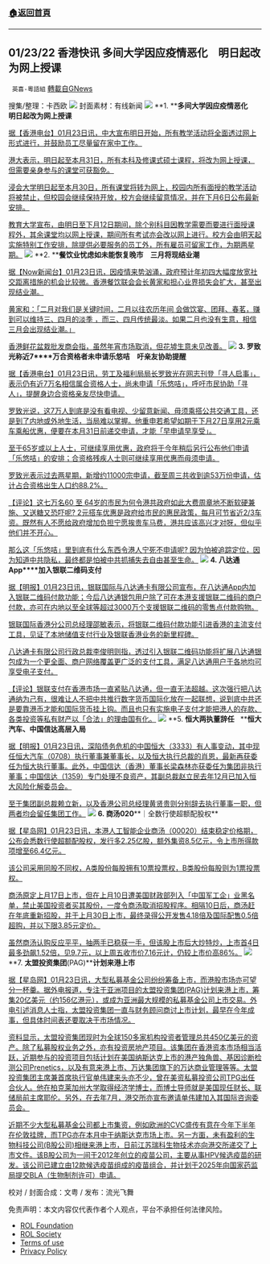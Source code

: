###  [:house:返回首頁](https://github.com/ourhimalayas/txt)
---


## 01/23/22 香港快讯 多间大学因应疫情恶化　明日起改为网上授课
` 英喜-粵語組` [轉載自GNews](https://gnews.org/zh-hans/1899020/)

搜集/整理：卡西欧
![](https://assets.gnews.org/wp-content/uploads/2022/01/0123fenmian.jpg)
封面素材：有线新闻
![](https://assets.gnews.org/wp-content/uploads/2022/01/Screen-Shot-2022-01-23-at-11.22.21-AM.png)
**1. ****多间大学因应疫情恶化　明日起改为网上授课**

[据【香港电台】01月23日讯，中大宣布明日开始，所有教学活动将全面透过网上形式进行，并鼓励员工尽量留在家中工作。](https://news.rthk.hk/rthk/ch/component/k2/1630205-20220123.htm?spTabChangeable=0)

[港大表示，明日起至本月31日，所有本科及修课式硕士课程，将改为网上授课，但需要亲身参与的课堂可获豁免。](https://news.rthk.hk/rthk/ch/component/k2/1630205-20220123.htm?spTabChangeable=0)

[浸会大学明日起至本月30日，所有课堂将转为网上，校园内所有面授的教学活动将被禁止，但校园会继续保持开放，校方会继续留意情况，并在下月6日公布最新安排。](https://news.rthk.hk/rthk/ch/component/k2/1630205-20220123.htm?spTabChangeable=0)

[教育大学宣布，由明日至下月12日期间，除个别科目因教学需要而要进行面授课程外，其余课堂均以网上授课，期间所有考试亦会改以网上进行。校方会由明天起实施特别工作安排，除提供必要服务的员工外，所有雇员可留家工作，为期两星期。](https://news.rthk.hk/rthk/ch/component/k2/1630205-20220123.htm?spTabChangeable=0)
![](https://assets.gnews.org/wp-content/uploads/2022/01/Screen-Shot-2022-01-23-at-11.22.32-AM.png)
**2. ****餐饮业忧虑如未能恢复晚市　三月将现结业潮**

[据【Now新闻台】01月23日讯，因疫情来势汹涌，政府预计年初四大幅度放宽社交距离措施的机会比较微。香港餐饮联会会长黄家和担心业界损失会扩大，甚至出现结业潮。](https://news.now.com/home/local/player?newsId=464164)

[黄家和：「二月对我们是关键时间，二月以往农历年间 会做饮宴、团拜、春茗，赚到可以维持三、四月的淡季 ，而三、四月传统最淡。如果二月也没有生意，相信三月会出现结业潮。」](https://news.now.com/home/local/player?newsId=464164)

[香港鲜花盆栽批发商会指，虽然年宵市场取消，但花墟生意未见改善。](https://news.now.com/home/local/player?newsId=464164)
![](https://assets.gnews.org/wp-content/uploads/2022/01/Screen-Shot-2022-01-23-at-11.22.40-AM.png)
**3. ****罗致光称近****7****万合资格者未申请乐悠咭　吁亲友协助提醒**

[据【香港电台】01月23日讯，劳工及福利局局长罗致光在网志刊登「寻人启事」，表示仍有近7万名相信属合资格人士，尚未申请「乐悠咭」，呼吁市民协助「寻人」，提醒身边合资格亲友尽快申请。](https://news.rthk.hk/rthk/ch/component/k2/1630151-20220123.htm?spTabChangeable=0)

[罗致光说，这7万人到底是没有看电视、少留意新闻、毋须乘搭公共交通工具，还是到了内地或外地生活，当局难以掌握。他重申若希望如期于下月27日享用2元乘车乘船优惠，便要在本月31日前递交申请，才能「早申请早享受」。](https://news.rthk.hk/rthk/ch/component/k2/1630151-20220123.htm?spTabChangeable=0)

[至于65岁或以上人士，可继续享用优惠，政府将于今年稍后另行公布他们申请「乐悠咭」的安排；合资格残疾人士则可继续享用优惠而毋须申请。](https://news.rthk.hk/rthk/ch/component/k2/1630151-20220123.htm?spTabChangeable=0)

[罗致光表示过去两星期，新增约11000宗申请，截至周三共收到逾53万份申请，估计占合资格出生人口约88.2%。](https://news.rthk.hk/rthk/ch/component/k2/1630151-20220123.htm?spTabChangeable=0)

[【评论】这七万名60 至 64岁的市民为何令港共政府如此大费周章地不断软硬兼施、又送糖又恐吓呢? 2元搭车优惠是政府给市民的惠民政策，每月可节省近2/3车资。既然有人不愿给政府增加负担宁愿挨贵车马费，港共应该高兴才对呀，但似乎他们并不开心。](https://news.rthk.hk/rthk/ch/component/k2/1630151-20220123.htm?spTabChangeable=0)

[那么这「乐悠咭」里到底有什么东西令港人宁死不申请呢? 因为怕被追踪定位，因为知道中共隐私，最终都是怕被中共抓捕失去自由甚至生命。](https://news.rthk.hk/rthk/ch/component/k2/1630151-20220123.htm?spTabChangeable=0)
![](https://assets.gnews.org/wp-content/uploads/2022/01/Screen-Shot-2022-01-23-at-11.22.50-AM.png)
**4. ****八达通****App****加入银联二维码支付**

[据【明报】01月23日讯，银联国际与八达通卡有限公司宣布，在八达通App内加入银联二维码付款功能；今后八达通银包用户除了可在本港支援银联二维码的商户付款，亦可在内地以至全球等超过3000万个支援银联二维码的零售点付款购物。](https://finance.mingpao.com/fin/instantf/20220120/1642653518253/八達通app加入銀聯二維碼支付)

[银联国际香港分公司总经理邵敏表示，将银联二维码付款功能引进香港的主流支付工具，见证了本地储值支付行业及银联香港业务的新里程碑。](https://finance.mingpao.com/fin/instantf/20220120/1642653518253/八達通app加入銀聯二維碼支付)

[八达通卡有限公司行政总裁李俊明则指，透过引入银联二维码功能将扩展八达通银包成为一个更全面、商户网络覆盖更广泛的支付工具，满足八达通用户于各地均可享受电子支付。](https://finance.mingpao.com/fin/instantf/20220120/1642653518253/八達通app加入銀聯二維碼支付)

[【评论】银联支付在香港市场一直紧贴八达通，但一直无法超越。这次强行把八达通纳为己有，很难让人不把中共推行数字货币国际化放在一起联想，说到底中共还是要靠港币才能和国际货币挂上钩。而且也只有实施电子支付才能把港人的存款、各类投资等私有财产以「合法」的理由国有化。](https://finance.mingpao.com/fin/instantf/20220120/1642653518253/八達通app加入銀聯二維碼支付)
![](https://assets.gnews.org/wp-content/uploads/2022/01/Screen-Shot-2022-01-23-at-11.23.00-AM.png)
**5. ****恒大两执董辞任****   ****恒大汽车、中国信达高层入局**

[据【明报】01月23日讯，深陷债务危机的中国恒大（3333）有人事变动，其中现任恒大汽车（0708）执行董事兼董事长，以及恒大执行总裁的肖恩，最新再获委任为恒大执行董事。此外，中国信达（香港）董事长梁森林亦获委任为集团非执行董事；中国信达（1359）专门处理不良资产，其副总裁赵立民去年12月已加入恒大风险化解委员会。](https://finance.mingpao.com/fin/instantf/20220123/1642935591694/恒大兩執董辭任-恒大汽車-中國信達高層入局)

[至于集团副总裁赖立新，以及香港公司总经理黄贤贵则分别辞去执行董事一职，但两者均会留任集团工作。](https://finance.mingpao.com/fin/instantf/20220123/1642935591694/恒大兩執董辭任-恒大汽車-中國信達高層入局)
![](https://assets.gnews.org/wp-content/uploads/2022/01/Screen-Shot-2022-01-23-at-11.23.07-AM.png)
**6. ****商汤****020****｜全数行使超额配股权**

[据【星岛网】01月23日讯，本港人工智能企业商汤（00020）结束稳定价格期，公布会悉数行使超额配股权，发行多2.25亿股，额外集资8.5亿元，令上市所得款项增至66.4亿元。](https://std.stheadline.com/realtime/article/1801583/即時-金融-商湯020-全數行使超額配股權)

[该公司采用同股不同权，A类股份每股拥有10票投票权，B类股份每股则为1票投票权。](https://std.stheadline.com/realtime/article/1801583/即時-金融-商湯020-全數行使超額配股權)

[商汤原定上月17日上市，但在上月10日遭美国财政部列入「中国军工企」业黑名单，禁止美国投资者买其股份，一度令商汤取消招股程序。相隔10日后，商汤赶在年底重新招股，并于上月30日上市，最终录得公开发售4.18倍及国际配售0.5倍超购，并以下限3.85元定价。](https://std.stheadline.com/realtime/article/1801583/即時-金融-商湯020-全數行使超額配股權)

[虽然商汤认购反应平平，抽两手已稳获一手，但该股上市后大炒特炒，上市首4日最多劲飙1.52倍，见9.7元，以上周五收市价7.16元计，仍较上市价高86%。](https://std.stheadline.com/realtime/article/1801583/即時-金融-商湯020-全數行使超額配股權)
![](https://assets.gnews.org/wp-content/uploads/2022/01/Screen-Shot-2022-01-23-at-11.23.17-AM.png)
**7. ****太盟投资集团****(PAG)****计划来港上市**

[据【星岛网】01月23日讯，大型私募基金公司纷纷筹备上市，而港股市场亦可望分一杯羹。据外电报道，专注于亚洲项目的太盟投资集团(PAG)计划来港上市，筹集20亿美元（约156亿港元），或成为亚洲最大规模的私募基金公司上市交易。外电引述消息人士指，太盟投资集团一直与财务顾问商讨上市计划，最早在今年成事，但具体时间表还要取决于市场情况。](https://std.stheadline.com/realtime/article/1801575/即時-金融-太盟投資集團-PAG-計劃來港上市)

[资料显示，太盟投资集团现时为全球150多家机构投资者管理总共450亿美元的资产。除了私募股权业务之外，亦有投资房地产项目。该集团在香港资本市场相当活跃，近期参与的投资项目包括计划在美国纳斯达克上市的港产独角兽、基因诊断检测公司Prenetics，以及有意来港上市、万达集团旗下的万达商业管理等等。太盟投资集团主席兼首席执行官单伟建来头亦不少，曾在美资私募投资公司TPG出任合伙人。他在柏克莱加州大学取得经济学博士，而博士导师就是美国现任财长、联储局前主席耶伦。另外，在去年7月，港交所亦宣布邀请单伟建加入其国际咨询委员会。](https://std.stheadline.com/realtime/article/1801575/即時-金融-太盟投資集團-PAG-計劃來港上市)

[近期不少大型私募基金公司都上市集资，例如欧洲的CVC盛传有意在今年下半年在伦敦挂牌，而TPG亦在本月中于纳斯达克市场上市。另一方面，未有盈利的生物科技公司(B股公司)相继来港上市，日前江苏瑞科生物技术亦向港交所递交了上市文件。该B股公司为一间于2012年创立的疫苗公司，主要从事HPV候选疫苗的研发。该公司已建立由12款候选疫苗组成的疫苗组合，并计划于2025年向国家药监局提交BLA（生物制剂许可）申请。](https://std.stheadline.com/realtime/article/1801575/即時-金融-太盟投資集團-PAG-計劃來港上市)

校对 / 封面合成：文粤 / 发布：流光飞舞

 

免责声明：本文内容仅代表作者个人观点，平台不承担任何法律风险。

- [ROL Foundation](https://rolfoundation.org/)
- [ROL Society](https://rolsociety.org/)
- [Terms of use](https://gnews.org/terms-of-use-3/)
- [Privacy Policy](https://gnews.org/privacy-policy/)
